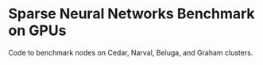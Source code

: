 # Sparse Neural Networks Benchmark on GPUs
Code to benchmark nodes on Cedar, Narval, Beluga, and Graham clusters.
